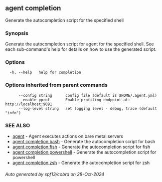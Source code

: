 [Auto generated by spf13/cobra]: <>

## agent completion

Generate the autocompletion script for the specified shell

### Synopsis

Generate the autocompletion script for agent for the specified shell.
See each sub-command's help for details on how to use the generated script.


### Options

```
  -h, --help   help for completion
```

### Options inherited from parent commands

```
      --config string      config file (default is $HOME/.agent.yml)
      --enable-pprof       Enable profiling endpoint at: http://localhost:9091
      --log-level string   set logging level - debug, trace (default "info")
```

### SEE ALSO

* [agent](agent.md)	 - Agent executes actions on bare metal servers
* [agent completion bash](agent_completion_bash.md)	 - Generate the autocompletion script for bash
* [agent completion fish](agent_completion_fish.md)	 - Generate the autocompletion script for fish
* [agent completion powershell](agent_completion_powershell.md)	 - Generate the autocompletion script for powershell
* [agent completion zsh](agent_completion_zsh.md)	 - Generate the autocompletion script for zsh

###### Auto generated by spf13/cobra on 28-Oct-2024
